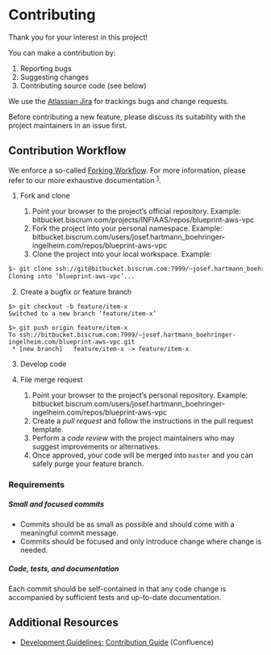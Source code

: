 # Contributing

Thank you for your interest in this project!

You can make a contribution by:

1. Reporting bugs
2. Suggesting changes
3. Contributing source code (see below)

We use the [Atlassian Jira](https://www.atlassian.com/software/jira) for trackings bugs and change requests.

Before contributing a new feature, please discuss its suitability with the project maintainers in an issue first.

## Contribution Workflow

We enforce a so-called [Forking Workflow](https://www.atlassian.com/git/tutorials/comparing-workflows/forking-workflow). For more information, please refer to our more exhaustive documentation <sup>[1](#f1)</sup>.

1. Fork and clone

    1. Point your browser to the project’s official repository. Example: bitbucket.biscrum.com/projects/INFIAAS/repos/blueprint-aws-vpc
    2. Fork the project into your personal namespace. Example: bitbucket.biscrum.com/users/josef.hartmann_boehringer-ingelheim.com/repos/blueprint-aws-vpc
    3. Clone the project into your local workspace. Example:

``` bash
$> git clone ssh://git@bitbucket.biscrum.com:7999/~josef.hartmann_boehringer-ingelheim.com/blueprint-aws-vpc.git
Cloning into ‘blueprint-aws-vpc’...
```

2. Create a bugfix or feature branch

```
$> git checkout -b feature/item-x
Switched to a new branch ‘feature/item-x’
```

```
$> git push origin feature/item-x
To ssh://bitbucket.biscrum.com:7999/~josef.hartmann_boehringer-ingelheim.com/blueprint-aws-vpc.git
 * [new branch]   feature/item-x -> feature/item-x
```

3. Develop code

4. File merge request

    1. Point your browser to the project’s personal repository. Example: bitbucket.biscrum.com/users/josef.hartmann_boehringer-ingelheim.com/repos/blueprint-aws-vpc
    2. Create a *pull request* and follow the instructions in the pull request template.
    3. Perform a *code review* with the project maintainers who may suggest improvements or alternatives.
    4. Once approved, your code will be merged into `master` and you can safely purge your feature branch.

### Requirements

##### Small and focused commits

- Commits should be as small as possible and should come with a meaningful commit message.
- Commits should be focused and only introduce change where change is needed.

##### Code, tests, and documentation

Each commit should be self-contained in that any code change is accompanied by sufficient tests and up-to-date documentation.

## Additional Resources

- <a href="https://confluence.biscrum.com/display/MIGITINF/Development+Guidelines">Development Guidelines:</a> <a id="f1" href="https://confluence.biscrum.com/display/MIGITINF/Contribution">Contribution Guide</a> (Confluence)
